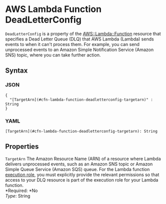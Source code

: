 # AWS Lambda Function DeadLetterConfig<a name="aws-properties-lambda-function-deadletterconfig"></a>

`DeadLetterConfig` is a property of the [AWS::Lambda::Function](aws-resource-lambda-function.md) resource that specifies a Dead Letter Queue \(DLQ\) that AWS Lambda \(Lambda\) sends events to when it can't process them\. For example, you can send unprocessed events to an Amazon Simple Notification Service \(Amazon SNS\) topic, where you can take further action\.

## Syntax<a name="w3ab2c21c14e1344b5"></a>

### JSON<a name="aws-properties-lambda-function-deadletterconfig-syntax.json"></a>

```
{
  "[TargetArn](#cfn-lambda-function-deadletterconfig-targetarn)" : String
}
```

### YAML<a name="aws-properties-lambda-function-deadletterconfig-syntax.yaml"></a>

```
[TargetArn](#cfn-lambda-function-deadletterconfig-targetarn): String
```

## Properties<a name="w3ab2c21c14e1344b7"></a>

`TargetArn`  <a name="cfn-lambda-function-deadletterconfig-targetarn"></a>
The Amazon Resource Name \(ARN\) of a resource where Lambda delivers unprocessed events, such as an Amazon SNS topic or Amazon Simple Queue Service \(Amazon SQS\) queue\. For the Lambda function [execution role](http://docs.aws.amazon.com/lambda/latest/dg/with-s3-example-create-iam-role.html), you must explicitly provide the relevant permissions so that access to your DLQ resource is part of the execution role for your Lambda function\.   
*Required: *No  
*Type*: String
